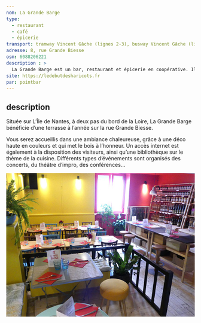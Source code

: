 ```yaml
---
nom: La Grande Barge
type: 
  - restaurant
  - café
  - épicerie
transport: tramway Vincent Gâche (lignes 2-3), busway Vincent Gâche (ligne 5)
adresse: 8, rue Grande Biesse
osm: 6088206221
description : >
  La Grande Barge est un bar, restaurant et épicerie en coopérative. Il s’agit d’un lieu de rencontres et de partage, qui cherche à valoriser un système alimentaire durable. 
site: https://ledebutdesharicots.fr
par: pointbar
---
```


## description

Située sur L’Île de Nantes, à deux pas du bord de la Loire, La Grande Barge bénéficie d’une terrasse à l’année sur la rue Grande Biesse.  
  
Vous serez accueillis dans une ambiance chaleureuse, grâce à une déco haute en couleurs et qui met le bois à l’honneur. Un accès internet est également à la disposition des visiteurs, ainsi qu’une bibliothèque sur le thème de la cuisine. Différents types d’événements sont organisés des concerts, du théâtre d’impro, des conférences…

![La Grande Barge](./media/la-grande-barge.jpg)
